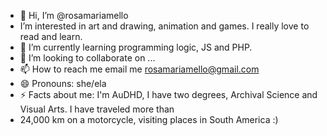 - 👋 Hi, I’m @rosamariamello
-  I’m interested in art and drawing, animation and games. I really love to read and learn.
- 🌱 I’m currently learning programming logic, JS and PHP.
- 💞️ I’m looking to collaborate on ...
- 📫 How to reach me email me rosamariamello@gmail.com
- 😄 Pronouns: she/ela
- ⚡ Facts about me: I'm AuDHD, I have two degrees, Archival Science and Visual Arts. I have traveled more than
-  24,000 km on a motorcycle, visiting places in South America :) 

<!---
rosamariamello/rosamariamello is a ✨ special ✨ repository because its `README.md` (this file) appears on your GitHub profile.
You can click the Preview link to take a look at your changes.
--->
